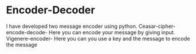 # Encoder-Decoder
I have developed two message encoder using python.
Ceasar-cipher-encode-decode- Here you can encode your message by giving input.
Vigenere-encoder- Here you can you use a key and the message to encode the message
